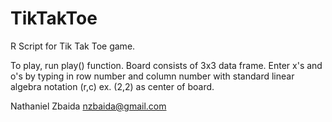 # TikTakToe
R Script for Tik Tak Toe game.

To play, run play() function. Board consists of 3x3 data frame. Enter x's and o's by typing in row number and column number with standard linear algebra notation (r,c) ex. (2,2) as center of board.

Nathaniel Zbaida
nzbaida@gmail.com
